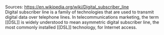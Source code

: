 Sources:
https://en.wikipedia.org/wiki/Digital_subscriber_line
\
Digital subscriber line is a family of technologies that are used to transmit digital data over telephone lines. In telecommunications marketing, the term [[DSL]] is widely understood to mean asymmetric digital subscriber line, the most commonly installed [[DSL]] technology, for Internet access.
